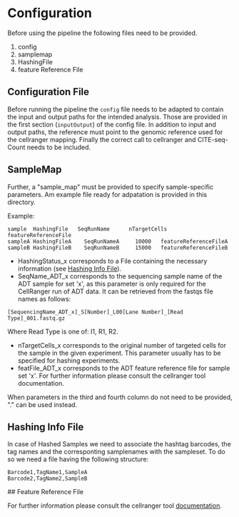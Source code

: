 # Configuration

Before using the pipeline the following files need to be provided. 
1. config
2. samplemap
3. HashingFile
4. feature Reference File
 

## Configuration File
Before running the pipeline the `config` file needs to be adapted to contain the input and output paths for the intended analysis. Those are provided in the first section (`inputOutput`) of the config file. In addition to input and output paths, the reference must point to the genomic reference used for the cellranger mapping. Finally the correct call to cellranger and CITE-seq-Count needs to be included.

## SampleMap
Further, a "sample_map" must be provided to specify sample-specific parameters.
Am example file ready for adpatation is provided in this directory.

Example:
```
sample  HashingFile   SeqRunName      nTargetCells    featureReferenceFile
sampleA HashingFileA    SeqRunNameA     10000   featureReferenceFileA
sampleB HashingFileB    SeqRunNameB     15000   featureReferenceFileB
```

- HashingStatus_x corresponds to a File containing the necessary information (see [Hashing Info File](#hashing-info-file)).
- SeqName_ADT_x corresponds to the sequencing sample name of the ADT sample for set 'x', as this parameter is only required for the CellRanger run of ADT data. It can be retrieved from the fastqs file names as follows:
```
[SequencingName_ADT_x]_S[Number]_L00[Lane Number]_[Read Type]_001.fastq.gz
```
Where Read Type is one of: I1, R1, R2.
- nTargetCells_x corresponds to the original number of targeted cells for the sample in the given experiment. This parameter usually has to be specified for hashing experiments.
- featFile_ADT_x corresponds to the ADT feature reference file for sample set 'x'. For further information please consult the cellranger tool documentation.

When parameters in the third and fourth column do not need to be provided, "." can be used instead.

## Hashing Info File
In case of Hashed Samples we need to associate the hashtag barcodes, the tag names and the corresponting samplenames with the sampleset. To do so we need a file having the following structure:

```
Barcode1,TagName1,SampleA
Barcode2,TagName2,SampleB
```

## Feature Reference File

For further information please consult the cellranger tool [documentation](https://support.10xgenomics.com/single-cell-gene-expression/software/pipelines/latest/using/feature-bc-analysis#feature-ref).
